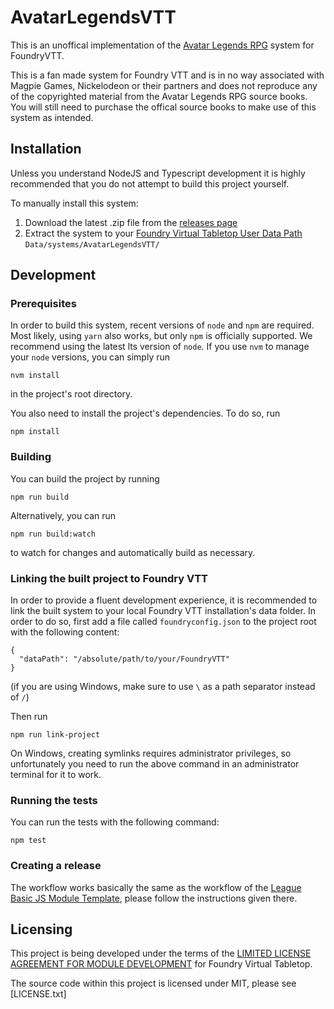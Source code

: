 # AvatarLegendsVTT

This is an unoffical implementation of the [Avatar Legends RPG](https://magpiegames.com/pages/avatarrpg) system for FoundryVTT.

This is a fan made system for Foundry VTT and is in no way associated with Magpie Games, Nickelodeon or their partners and does not reproduce any of the copyrighted material from the Avatar Legends RPG source books. You will still need to purchase the offical source books to make use of this system as intended.

## Installation

Unless you understand NodeJS and Typescript development it is highly recommended that you do not attempt to build this project yourself.

To manually install this system:
1. Download the latest .zip file from the [releases page](https://github.com/drmattsuu/AvatarLegendsVTT/releases)
2. Extract the system to your [Foundry Virtual Tabletop User Data Path](https://foundryvtt.com/article/configuration/) `Data/systems/AvatarLegendsVTT/`

## Development

### Prerequisites

In order to build this system, recent versions of `node` and `npm` are
required. Most likely, using `yarn` also works, but only `npm` is officially
supported. We recommend using the latest lts version of `node`. If you use `nvm`
to manage your `node` versions, you can simply run

```
nvm install
```

in the project's root directory.

You also need to install the project's dependencies. To do so, run

```
npm install
```

### Building

You can build the project by running

```
npm run build
```

Alternatively, you can run

```
npm run build:watch
```

to watch for changes and automatically build as necessary.

### Linking the built project to Foundry VTT

In order to provide a fluent development experience, it is recommended to link
the built system to your local Foundry VTT installation's data folder. In
order to do so, first add a file called `foundryconfig.json` to the project root
with the following content:

```
{
  "dataPath": "/absolute/path/to/your/FoundryVTT"
}
```

(if you are using Windows, make sure to use `\` as a path separator instead of
`/`)

Then run

```
npm run link-project
```

On Windows, creating symlinks requires administrator privileges, so unfortunately
you need to run the above command in an administrator terminal for it to work.

### Running the tests

You can run the tests with the following command:

```
npm test
```

### Creating a release

The workflow works basically the same as the workflow of the [League Basic JS Module Template], please follow the
instructions given there.

## Licensing

This project is being developed under the terms of the
[LIMITED LICENSE AGREEMENT FOR MODULE DEVELOPMENT] for Foundry Virtual Tabletop.

The source code within this project is licensed under MIT, please see [LICENSE.txt]

[League Basic JS Module Template]: https://github.com/League-of-Foundry-Developers/FoundryVTT-Module-Template
[LIMITED LICENSE AGREEMENT FOR MODULE DEVELOPMENT]: https://foundryvtt.com/article/license/
